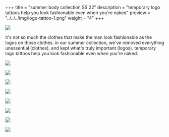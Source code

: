 +++
title = "summer body collection SS'22"
description = "temporary logo tattoos help you look fashionable even when you're naked"
preview = "../../../img/logo-tattoo-1.png"
weight = "4"
+++

![](../../../img/logo-tattoo-2.png)

it's not so much the clothes that make the man look fashionable as the logos on those clothes. in our summer collection, we've removed everything unessential (clothes), and kept what's truly important (logos). temporary logo tattoos help you look fashionable even when you're naked.

![](../../../img/logo-tattoo-3.png)

![](../../../img/logo-tattoo-4.png)

![](../../../img/logo-tattoo-7.png)

![](../../../img/logo-tattoo-5.png)

![](../../../img/logo-tattoo-6.png)

![](../../../img/logo-tattoo-10.png)

![](../../../img/logo-tattoo-8.png)

![](../../../img/logo-tattoo-11.png)